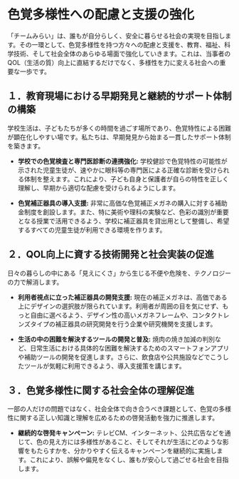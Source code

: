 
# 色覚多様性への配慮と支援の強化

「チームみらい」は、誰もが自分らしく、安全に暮らせる社会の実現を目指します。その一環として、色覚多様性を持つ方々への配慮と支援を、教育、福祉、科学技術、そして社会全体のあらゆる場面で強化していきます。これは、当事者のQOL（生活の質）向上に直結するだけでなく、多様性を力に変える社会への重要な一歩です。

## １．教育現場における早期発見と継続的サポート体制の構築

学校生活は、子どもたちが多くの時間を過ごす場所であり、色覚特性による困難が顕在化しやすい場です。私たちは、早期発見から始まる一貫したサポート体制を築きます。

*   **学校での色覚検査と専門医診断の連携強化:**
    学校健診で色覚特性の可能性が示された児童生徒が、速やかに眼科等の専門医による正確な診断を受けられる体制を整えます。これにより、子ども自身と保護者が自らの特性を正しく理解し、早期から適切な配慮を受けられるようにします。

*   **色覚補正器具の導入支援:**
    非常に高価な色覚補正メガネの購入に対する補助金制度を創設します。また、特に美術や理科の実験など、色彩の識別が重要となる授業で活用できるよう、学校に補正器具を貸出用として整備し、希望するすべての児童生徒が利用できる環境を作ります。

## ２．QOL向上に資する技術開発と社会実装の促進

日々の暮らしの中にある「見えにくさ」から生じる不便や危険を、テクノロジーの力で解消します。

*   **利用者視点に立った補正器具の開発支援:**
    現在の補正メガネは、高価である上にデザインの選択肢が限られています。利用者が周囲の目を気にせず、もっと自由に選べるよう、デザイン性の高いメガネフレームや、コンタクトレンズタイプの補正器具の研究開発を行う企業や研究機関を支援します。

*   **生活の中の困難を解決するツールの開発と普及:**
    焼肉の焼き加減の判別など、日常生活における具体的な困難を解決するためのスマートフォンアプリや補助ツールの開発を促進します。さらに、飲食店や公共施設などでこうしたツールが気軽に利用できるよう、導入支援策を講じます。

## ３．色覚多様性に関する社会全体の理解促進

一部の人だけの問題ではなく、社会全体で向き合うべき課題として、色覚の多様性に関する正しい知識と理解を広めるための啓発活動を強力に推進します。

*   **継続的な啓発キャンペーン:**
    テレビCM、インターネット、公共広告などを通じて、色の見え方には多様性があること、そしてそれが生活にどのような影響をもたらすかを、分かりやすく伝えるキャンペーンを継続的に実施します。これにより、誤解や偏見をなくし、誰もが安心して過ごせる社会を目指します。

